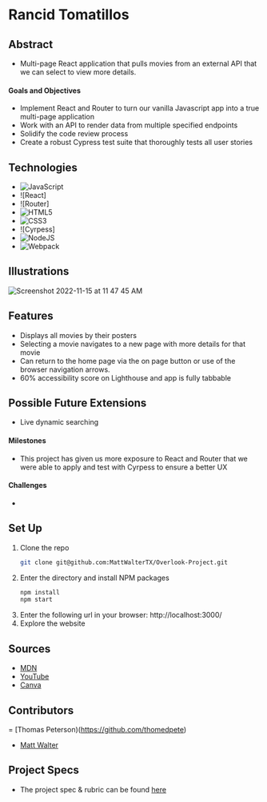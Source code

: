 # Rancid Tomatillos

## Abstract
- Multi-page React application that pulls movies from an external API that we can select to view more details.

#### Goals and Objectives

- Implement React and Router to turn our vanilla Javascript app into a true multi-page application
- Work with an API to render data from multiple specified endpoints
- Solidify the code review process
- Create a robust Cypress test suite that thoroughly tests all user stories

## Technologies
- ![JavaScript](https://img.shields.io/badge/javascript-%23323330.svg?style=for-the-badge&logo=javascript&logoColor=%23F7DF1E)
- ![React]
- ![Router]
- ![HTML5](https://img.shields.io/badge/html5-%23E34F26.svg?style=for-the-badge&logo=html5&logoColor=white)
- ![CSS3](https://img.shields.io/badge/css3-%231572B6.svg?style=for-the-badge&logo=css3&logoColor=white)
- ![Cyrpess]
- ![NodeJS](https://img.shields.io/badge/node.js-6DA55F?style=for-the-badge&logo=node.js&logoColor=white)
- ![Webpack](https://img.shields.io/badge/webpack-%238DD6F9.svg?style=for-the-badge&logo=webpack&logoColor=black)

## Illustrations
![Screenshot 2022-11-15 at 11 47 45 AM](https://user-images.githubusercontent.com/106847513/201992298-8492643f-0ff5-4732-befa-4c1785e33d84.png)

## Features
- Displays all movies by their posters
- Selecting a movie navigates to a new page with more details for that movie
- Can return to the home page via the on page button or use of the browser navigation arrows.
- 60% accessibility score on Lighthouse and app is fully tabbable

## Possible Future Extensions
- Live dynamic searching

#### Milestones
- This project has given us more exposure to React and Router that we were able to apply and test with Cyrpess to ensure a better UX 

#### Challenges 
-  

## Set Up
1. Clone the repo
   ```sh
   git clone git@github.com:MattWalterTX/Overlook-Project.git
   ```
2. Enter the directory and install NPM packages
   ```sh
   npm install
   npm start
   ``` 
3. Enter the following url in your browser: http://localhost:3000/
4. Explore the website

## Sources
  - [MDN](http://developer.mozilla.org/en-US/)
  - [YouTube](https://www.youtube.com/)
  - [Canva](https://www.canva.com/)

## Contributors
  = [Thomas Peterson)(https://github.com/thomedpete)
  - [Matt Walter](https://github.com/MattWalterTX)

## Project Specs
  - The project spec & rubric can be found [here](https://frontend.turing.edu/projects/module-3/rancid-tomatillos-v3.html)
